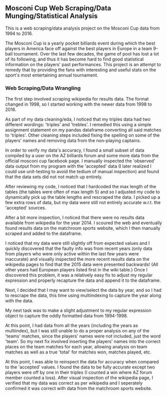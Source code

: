 ## Mosconi Cup Web Scraping/Data Munging/Statistical Analysis

This is a web scraping/data analysis project on the Mosconi Cup data from 1994 to 2016.

The Mosconi Cup is a yearly pocket billiards event during which the best players in America face off against the best players in Europe in a team 9-ball tournament. Over the last few decades, the game of pool has lost a lot of its following, and thus it has become hard to find good statistical information on the players' past performances. This project is an attempt to remedy that by providing the fans with interesting and useful stats on the sport's most entertaining annual tournament.

### Web Scraping/Data Wrangling

The first step involved scraping wikipedia for results data. The format changed in 1998, so I started working with the newer data from 1998 to 2016.

As part of my data cleaning/eda, I noticed that my triples data had two different wordings: 'triples' and 'trebles'. I remedied this using a simple assignment statement on my pandas dataframe converting all said matches to 'triples'. Other cleaning steps included fixing the spelling on some of the players' names and removing data from the non-playing captains.

In order to verify my data's accuracy, I found a small subset of data compiled by a user on the AZ billiards forum and some more data from the official mosconi cup facebook page. I manually inspected the 'observed' data output from my program with the 'accepted' data (I later realized I could use unit-testing to avoid the tedium of manual inspection) and found that the data sets did not not match up entirely. 

After reviewing my code, I noticed that I hardcoded the max length of the tables (the tables were often of max length 5) and so I adjusted my code to dynamically pick up the table lengths and rescraped the data. I picked up a few extra rows of data, but my data were still not entirely accurate w.r.t. the 'accepted' sources.

After a bit more inspection, I noticed that there were no results data available from wikipedia for the year 2014. I scoured the web and eventually found results data on the matchroom sports website, which I then manually scraped and added to the dataframe.

I noticed that my data were still slightly off from expected values and I quickly discovered that the faulty info was from recent years (only data from players who were only active within the last few years were inaccurate) and visually inspected the more recent results data on the wikipedia pages to find that the 2015 data were presented backwards! (All other years had European players listed first in the wiki table.) Once I discovered this problem, it was a relatively easy fix to adjust my regular expression and properly recapture the data and append it to the dataframe.

Next, I decided that I may want to view/select the data by year, and so I had to rescrape the data, this time using multiindexing to capture the year along with the data.

My next task was to make a slight adjustment to my regular expression object to capture the oddly formatted data from 1994-1998. 

At this point, I had data from all the years (including the years as multiindex), but I was still unable to do a proper analysis on any of the 'teams' matches, since the players' names were not included, just the word 'team'. So my next fix involved inserting the players' names into the correct places on the team matches for each year, allowing analysis on team matches as well as a true 'total' for matches won, matches played, etc.

At this point, I was able to reinspect the data for accuracy when compared to the 'accepted' values. I found the data to be fully accurate except two players were off by one in their triples (I counted a win where AZ forum member counted a loss). After visual inspection of the wikipedia page, I verified that my data was correct as per wikipedia and I seperately confirmed it was correct with data from the matchroom sports website.


